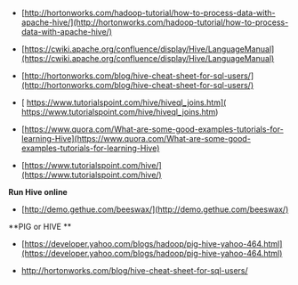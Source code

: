 * [http://hortonworks.com/hadoop-tutorial/how-to-process-data-with-apache-hive/](http://hortonworks.com/hadoop-tutorial/how-to-process-data-with-apache-hive/)

* [https://cwiki.apache.org/confluence/display/Hive/LanguageManual](https://cwiki.apache.org/confluence/display/Hive/LanguageManual)


* [http://hortonworks.com/blog/hive-cheat-sheet-for-sql-users/](http://hortonworks.com/blog/hive-cheat-sheet-for-sql-users/)

* [ https://www.tutorialspoint.com/hive/hiveql_joins.htm]( https://www.tutorialspoint.com/hive/hiveql_joins.htm)


* [https://www.quora.com/What-are-some-good-examples-tutorials-for-learning-Hive](https://www.quora.com/What-are-some-good-examples-tutorials-for-learning-Hive)

* [https://www.tutorialspoint.com/hive/](https://www.tutorialspoint.com/hive/)

**Run Hive online**
* [http://demo.gethue.com/beeswax/](http://demo.gethue.com/beeswax/)

**PIG or HIVE **

* [https://developer.yahoo.com/blogs/hadoop/pig-hive-yahoo-464.html](https://developer.yahoo.com/blogs/hadoop/pig-hive-yahoo-464.html)

* http://hortonworks.com/blog/hive-cheat-sheet-for-sql-users/